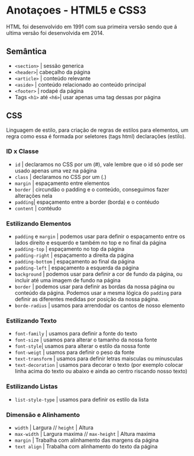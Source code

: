 # Anotaçoes - HTML5 e CSS3

HTML foi desenvolvido em 1991 com sua primeira versão sendo que á ultima versão foi desenvolvida em 2014.

## Semântica

- `<section>` | sessão generica
- `<header>`| cabeçalho da página
- `<article>` | conteúdo relevante
- `<aside>` | conteúdo relacionado ao conteúdo principal
- `<footer>` | rodapé da página
- Tags `<h1>` até `<h6>`| usar apenas uma tag dessas por página

## CSS

Linguagem de estilo, para criação de regras de estilos para elementos, um regra como essa é formada por seletores (tags html) declarações (estilo).

### ID x Classe

- `id` | declaramos no CSS por um (#), vale lembre que o id só pode ser usado apenas uma vez na página
- `class` | declaramos no CSS por um (.)
- `margin` | espaçamento entre elementos
- `border` | circundão o padding e o conteúdo, conseguimos fazer alterações nela
- `padding`| espaçamento entre a border (borda) e o contéudo
- `content` | contéudo

### Estilizando Elementos

- `padding` e `margin` | podemos usar para definir o espaçamento entre os lados direito e esquerdo e também no top e no final da página
- `padding-top` | espaçamento no top da página
- `padding-right` | espaçamento a direita da página
- `padding-bottom` | espaçamento ao final da página
- `padding-left` | espaçamento a esquerda da página
- `background` | podemos usar para definir a cor de fundo da página, ou incluir até uma imagem de fundo na página
- `border` | podemos usar para definir as bordas da nossa página ou conteúdo da página. Podemos usar a mesma lógica do `padding` para definir as diferentes medidas por posição da nossa página.
- `borde-radius` | usamos para arrendodar os cantos de nosso elemento

### Estilizando Texto

- `font-family` | usamos para definir a fonte do texto
- `font-size` | usamos para alterar o tamanho da nossa fonte
- `font-style`| usamos para alterar o estilo da nossa fonte
- `font-weigt` | usamos para definir o peso da fonte
- `text-transform` | usamos para definir letras maisculas ou minusculas
- `text-decoration` | usamos para decorar o texto (por exemplo colocar linha acima do texto ou abaixo e ainda ao centro riscando nosso texto)

### Estilizando Listas

- `list-style-type` | usamos para definir os estilo da lista

### Dimensão e Alinhamento

- `width` | Largura // `height` | Altura
- `max-width` | Largura maxima // `max-height` | Altura maxima
- `margin` | Trabalha com alinhamento das margens da página
- `text align` | Trabalha com alinhamento do texto da página
